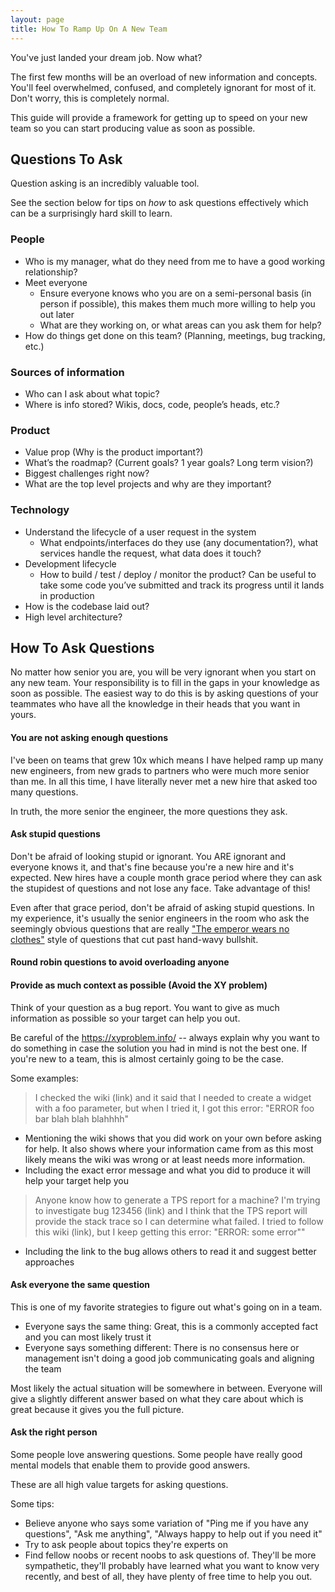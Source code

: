 ```yaml
---
layout: page
title: How To Ramp Up On A New Team
---
```


You've just landed your dream job. Now what?

The first few months will be an overload of new information and concepts. You'll feel overwhelmed, confused, and completely ignorant for most of it. Don't worry, this is completely normal. 

This guide will provide a framework for getting up to speed on your new team so you can start producing value as soon as possible.


## Questions To Ask

Question asking is an incredibly valuable tool. 

See the section below for tips on *how* to ask questions effectively which can be a surprisingly hard skill to learn.

### People
 * Who is my manager, what do they need from me to have a good working relationship?
 * Meet everyone
    * Ensure everyone knows who you are on a semi-personal basis (in person if possible), this makes them much more willing to help you out later
    * What are they working on, or what areas can you ask them for help? 
  * How do things get done on this team? (Planning, meetings, bug tracking, etc.)

### Sources of information
  * Who can I ask about what topic?
  * Where is info stored? Wikis, docs, code, people’s heads, etc.?

### Product
  * Value prop (Why is the product important?)
  * What’s the roadmap? (Current goals? 1 year goals? Long term vision?)
  * Biggest challenges right now?
  * What are the top level projects and why are they important?

### Technology
  * Understand the lifecycle of a user request in the system
    * What endpoints/interfaces do they use (any documentation?), what services handle the request, what data does it touch?
  * Development lifecycle
    * How to build / test / deploy / monitor the product? Can be useful to take some code you’ve submitted and track its progress until it lands in production
  * How is the codebase laid out?
  * High level architecture?


## How To Ask Questions

No matter how senior you are, you will be very ignorant when you start on any new team. 
Your responsibility is to fill in the gaps in your knowledge as soon as possible. 
The easiest way to do this is by asking questions of your teammates who have all the knowledge in their heads that you want in yours.

#### You are not asking enough questions

I've been on teams that grew 10x which means I have helped ramp up many new engineers, from new grads to partners who were much more senior than me.
In all this time, I have literally never met a new hire that asked too many questions.

In truth, the more senior the engineer, the more questions they ask.

#### Ask stupid questions

Don't be afraid of looking stupid or ignorant. You ARE ignorant and everyone knows it, and that's fine because you're a new hire and it's expected. New hires have a couple month grace period where they can ask the stupidest of questions and not lose any face. Take advantage of this!

Even after that grace period, don't be afraid of asking stupid questions. In my experience, it's usually the senior engineers in the room who ask the seemingly obvious questions that are really ["The emperor wears no clothes"](https://www.urbandictionary.com/define.php?term=The%20emperor%20wears%20no%20clothes) style of questions that cut past hand-wavy bullshit.

#### Round robin questions to avoid overloading anyone

#### Provide as much context as possible (Avoid the XY problem)

Think of your question as a bug report. You want to give as much information as possible so your target can help you out.

Be careful of the https://xyproblem.info/ -- always explain why you want to do something in case the solution you had in mind is not the best one. If you're new to a team, this is almost certainly going to be the case.

Some examples:
> I checked the wiki (link) and it said that I needed to create a widget with a foo parameter, but when I tried it, I got this error: "ERROR foo bar blah blah blahhhh"
  * Mentioning the wiki shows that you did work on your own before asking for help. It also shows where your information came from as this most likely means the wiki was wrong or at least needs more information.
  * Including the exact error message and what you did to produce it will help your target help you
> Anyone know how to generate a TPS report for a machine? I'm trying to investigate bug 123456 (link) and I think that the TPS report will provide the stack trace so I can determine what failed. I tried to follow this wiki (link), but I keep getting this error: "ERROR: some error""
  * Including the link to the bug allows others to read it and suggest better approaches

#### Ask everyone the same question

This is one of my favorite strategies to figure out what's going on in a team.

* Everyone says the same thing: Great, this is a commonly accepted fact and you can most likely trust it
* Everyone says something different: There is no consensus here or management isn't doing a good job communicating goals and aligning the team

Most likely the actual situation will be somewhere in between. Everyone will give a slightly different answer based on what they care about which is great because it gives you the full picture.

#### Ask the right person

Some people love answering questions. Some people have really good mental models that enable them to provide good answers.

These are all high value targets for asking questions.

Some tips:
* Believe anyone who says some variation of "Ping me if you have any questions", "Ask me anything", "Always happy to help out if you need it"
* Try to ask people about topics they're experts on
* Find fellow noobs or recent noobs to ask questions of. They'll be more sympathetic, they'll probably have learned what you want to know very recently, and best of all, they have plenty of free time to help you out.

